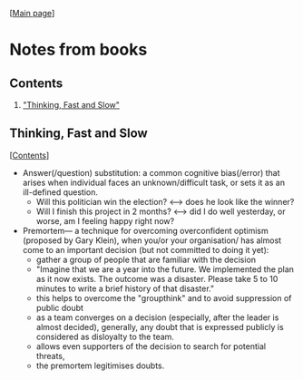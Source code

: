 [[Main page](../README.md)]
# Notes from books

## Contents
1. ["Thinking, Fast and Slow"](#thinking-fast-and-slow)

## Thinking, Fast and Slow
[[Contents](#contents)]
- Answer(/question) substitution: a common cognitive bias(/error) that arises when individual faces an unknown/difficult task, or sets it as an ill-defined question.
    * Will this politician win the election? <--> does he look like the winner?
    * Will I finish this project in 2 months? <--> did I do well yesterday, or worse, am I feeling happy right now?
- Premortem— a technique for overcoming overconfident optimism (proposed by Gary Klein), when you/or your organisation/ has almost come to an important decision (but not committed to doing it yet):
    * gather a group of people that are familiar with the decision
    * "Imagine that we are a year into the future. We implemented the plan as it now exists. The outcome was a disaster. Please take 5 to 10 minutes to write a brief history of that disaster."
    * this helps to overcome the "groupthink" and to avoid suppression of public doubt
    * as a team converges on a decision (especially, after the leader is almost decided), generally, any doubt that is expressed publicly is considered as disloyalty to the team.
    * allows even supporters of the decision to search for potential threats,
    * the premortem legitimises doubts.


